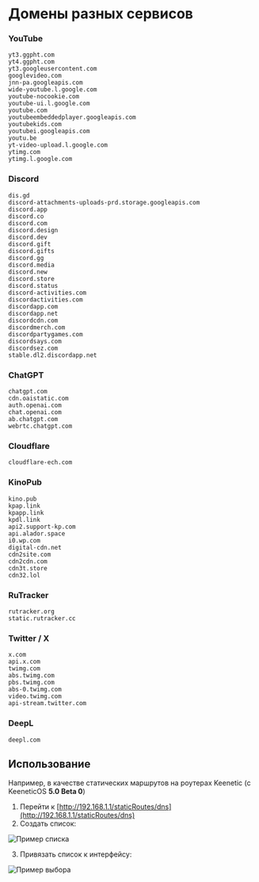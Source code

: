 # Домены разных сервисов

### YouTube
```
yt3.ggpht.com
yt4.ggpht.com
yt3.googleusercontent.com
googlevideo.com
jnn-pa.googleapis.com
wide-youtube.l.google.com
youtube-nocookie.com
youtube-ui.l.google.com
youtube.com
youtubeembeddedplayer.googleapis.com
youtubekids.com
youtubei.googleapis.com
youtu.be
yt-video-upload.l.google.com
ytimg.com
ytimg.l.google.com
```

### Discord
```
dis.gd
discord-attachments-uploads-prd.storage.googleapis.com
discord.app
discord.co
discord.com
discord.design
discord.dev
discord.gift
discord.gifts
discord.gg
discord.media
discord.new
discord.store
discord.status
discord-activities.com
discordactivities.com
discordapp.com
discordapp.net
discordcdn.com
discordmerch.com
discordpartygames.com
discordsays.com
discordsez.com
stable.dl2.discordapp.net
```

### ChatGPT
```
chatgpt.com
cdn.oaistatic.com
auth.openai.com
chat.openai.com
ab.chatgpt.com
webrtc.chatgpt.com
```

### Cloudflare
```
cloudflare-ech.com
```

### KinoPub
```
kino.pub
kpap.link
kpapp.link
kpdl.link
api2.support-kp.com
api.alador.space
i0.wp.com
digital-cdn.net
cdn2site.com
cdn2cdn.com
cdn3t.store
cdn32.lol
```

### RuTracker
```
rutracker.org
static.rutracker.cc
```

### Twitter / X
```
x.com
api.x.com
twimg.com
abs.twimg.com
pbs.twimg.com
abs-0.twimg.com
video.twimg.com
api-stream.twitter.com
```

### DeepL
```
deepl.com
```

## Использование
Например, в качестве статических маршрутов на роутерах Keenetic (с KeeneticOS **5.0 Beta 0**)

1. Перейти к [http://192.168.1.1/staticRoutes/dns](http://192.168.1.1/staticRoutes/dns)
2. Создать список:

  ![Пример списка](https://github.com/user-attachments/assets/6851cc5c-707e-4629-965a-d3c0291385d0)

3. Привязать список к интерфейсу:

  ![Пример выбора](https://github.com/user-attachments/assets/3d1f93ea-fd39-48ed-aefb-df9535bbfddc)

